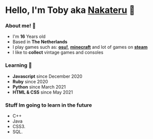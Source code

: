 # Hello, I'm Toby aka [Nakateru](http://nakateru.tk/) 👋

### About me! 🎉
- I'm **16** Years old
- Based in **The Netherlands**
- I play games such as: **[osu!](https://osu.ppy.sh/users/14223255)**, **[minecraft](https://namemc.com/profile/Sneeuwpop.5)** and lot of games on **[steam](https://steamcommunity.com/profiles/76561199114417365)**
- I like to **collect** vintage games and consoles

### Learning 🌱
- **Javascript** since December 2020
- **Ruby** since 2020
- **Python** since March 2021
- **HTML & CSS** since May 2021

### Stuff Im going to learn in the future
- C++
- Java
- CSS3.
- SQL.



